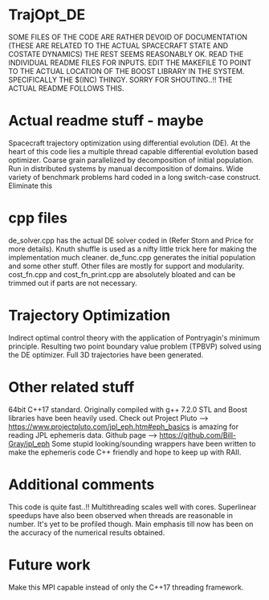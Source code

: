 # TrajOpt_DE
SOME FILES OF THE CODE ARE RATHER DEVOID OF DOCUMENTATION (THESE ARE RELATED TO THE ACTUAL SPACECRAFT STATE AND COSTATE DYNAMICS)
THE REST SEEMS REASONABLY OK.
READ THE INDIVIDUAL README FILES FOR INPUTS.
EDIT THE MAKEFILE TO POINT TO THE ACTUAL LOCATION OF THE BOOST LIBRARY IN THE SYSTEM. SPECIFICALLY THE $(INC) THINGY.
SORRY FOR SHOUTING..!! THE ACTUAL README FOLLOWS THIS.
# Actual readme stuff - maybe
Spacecraft trajectory optimization using differential evolution (DE).
At the heart of this code lies a multiple thread capable differential evolution based optimizer. 
Coarse grain parallelized by decomposition of initial population.
Run in distributed systems by manual decomposition of domains.
Wide variety of benchmark problems hard coded in a long switch-case construct. Eliminate this
# cpp files
de_solver.cpp has the actual DE solver coded in (Refer Storn and Price for more details). Knuth shuffle is used as a nifty little trick here for making the implementation much cleaner. de_func.cpp generates the initial population and some other stuff. Other files are mostly for support and modularity. cost_fn.cpp and cost_fn_print.cpp are absolutely bloated and can be trimmed out if parts are not necessary.
# Trajectory Optimization
Indirect optimal control theory with the application of Pontryagin's minimum principle.
Resulting two point boundary value problem (TPBVP) solved using the DE optimizer.
Full 3D trajectories have been generated.
# Other related stuff
64bit C++17 standard. Originally compiled with g++ 7.2.0
STL and Boost libraries have been heavily used.
Check out Project Pluto --> https://www.projectpluto.com/jpl_eph.htm#eph_basics is amazing for reading JPL ephemeris data. 
Github page --> https://github.com/Bill-Gray/jpl_eph
Some stupid looking/sounding wrappers have been written to make the ephemeris code C++ friendly and hope to keep up with RAII.
# Additional comments
This code is quite fast..!! 
Multithreading scales well with cores. Superlinear speedups have also been observed when threads are reasonable in number. 
It's yet to be profiled though. Main emphasis till now has been on the accuracy of the numerical results obtained.
# Future work
Make this MPI capable instead of only the C++17 threading framework.

